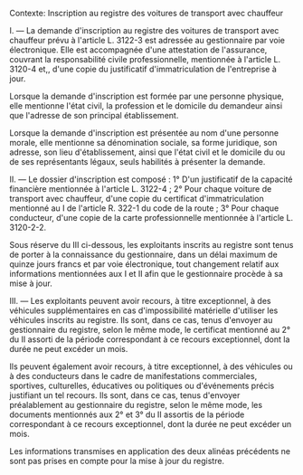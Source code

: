 Contexte: Inscription au registre des voitures de transport avec chauffeur

I. — La demande d'inscription au registre des voitures de transport avec chauffeur prévu à l'article L. 3122-3 est adressée au gestionnaire par voie électronique. Elle est accompagnée d'une attestation de l'assurance, couvrant la responsabilité civile professionnelle, mentionnée à l'article L. 3120-4 et,, d'une copie du justificatif d'immatriculation de l'entreprise à jour.

Lorsque la demande d'inscription est formée par une personne physique, elle mentionne l'état civil, la profession et le domicile du demandeur ainsi que l'adresse de son principal établissement.

Lorsque la demande d'inscription est présentée au nom d'une personne morale, elle mentionne sa dénomination sociale, sa forme juridique, son adresse, son lieu d'établissement, ainsi que l'état civil et le domicile du ou de ses représentants légaux, seuls habilités à présenter la demande.

II. — Le dossier d'inscription est composé : 1° D'un justificatif de la capacité financière mentionnée à l'article L. 3122-4 ; 2° Pour chaque voiture de transport avec chauffeur, d'une copie du certificat d'immatriculation mentionné au I de l'article R. 322-1 du code de la route ; 3° Pour chaque conducteur, d'une copie de la carte professionnelle mentionnée à l'article L. 3120-2-2.

Sous réserve du III ci-dessous, les exploitants inscrits au registre sont tenus de porter à la connaissance du gestionnaire, dans un délai maximum de quinze jours francs et par voie électronique, tout changement relatif aux informations mentionnées aux I et II afin que le gestionnaire procède à sa mise à jour.

III. — Les exploitants peuvent avoir recours, à titre exceptionnel, à des véhicules supplémentaires en cas d'impossibilité matérielle d'utiliser les véhicules inscrits au registre. Ils sont, dans ce cas, tenus d'envoyer au gestionnaire du registre, selon le même mode, le certificat mentionné au 2° du II assorti de la période correspondant à ce recours exceptionnel, dont la durée ne peut excéder un mois.

Ils peuvent également avoir recours, à titre exceptionnel, à des véhicules ou à des conducteurs dans le cadre de manifestations commerciales, sportives, culturelles, éducatives ou politiques ou d'événements précis justifiant un tel recours. Ils sont, dans ce cas, tenus d'envoyer préalablement au gestionnaire du registre, selon le même mode, les documents mentionnés aux 2° et 3° du II assortis de la période correspondant à ce recours exceptionnel, dont la durée ne peut excéder un mois.

Les informations transmises en application des deux alinéas précédents ne sont pas prises en compte pour la mise à jour du registre.